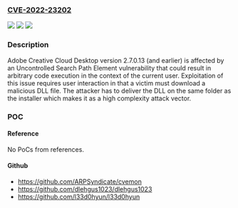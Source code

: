 ### [CVE-2022-23202](https://cve.mitre.org/cgi-bin/cvename.cgi?name=CVE-2022-23202)
![](https://img.shields.io/static/v1?label=Product&message=Creative%20Cloud%20(desktop%20component)&color=blue)
![](https://img.shields.io/static/v1?label=Version&message=%3C%3D%202.7.0.13%20&color=brighgreen)
![](https://img.shields.io/static/v1?label=Vulnerability&message=Uncontrolled%20Search%20Path%20Element%20(CWE-427)&color=brighgreen)

### Description

Adobe Creative Cloud Desktop version 2.7.0.13 (and earlier) is affected by an Uncontrolled Search Path Element vulnerability that could result in arbitrary code execution in the context of the current user. Exploitation of this issue requires user interaction in that a victim must download a malicious DLL file. The attacker has to deliver the DLL on the same folder as the installer which makes it as a high complexity attack vector.

### POC

#### Reference
No PoCs from references.

#### Github
- https://github.com/ARPSyndicate/cvemon
- https://github.com/dlehgus1023/dlehgus1023
- https://github.com/l33d0hyun/l33d0hyun


